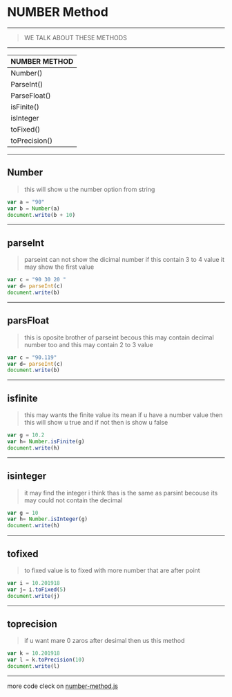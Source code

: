# NUMBER Method
---
> WE TALK ABOUT THESE METHODS 
---
| NUMBER METHOD|
|-----|
|Number()|
|ParseInt()|
|ParseFloat()|
|isFinite()|
|isInteger|
|toFixed()|
|toPrecision()|
---
## Number
> this will show u the number option from string
```javascript
var a = "90"
var b = Number(a)
document.write(b + 10)
```
---
## parseInt
> parseint can not show the dicimal number if this contain 3 to 4 value it may show the first value 
```javascript
var c = "90 30 20 "
var d= parseInt(c)
document.write(b)
```
---
## parsFloat
> this is oposite brother of parseint becous this may contain decimal number too and this may contain 2 to 3 value 
```javascript
var c = "90.119"
var d= parseInt(c)
document.write(b)
```
---
## isfinite
> this may wants the finite value its mean if u have a number value then this will show u true and if not then is show u false
```javascript
var g = 10.2
var h= Number.isFinite(g)
document.write(h)
```
---
## isinteger    
> it may find the integer i think thas is the same as parsint becouse its may could not contain the decimal 
```javascript
var g = 10
var h= Number.isInteger(g)
document.write(h)
```
---
## tofixed
> to fixed value is to fixed with more number that are after point 
```javascript
var i = 10.201918
var j= i.toFixed(5)
document.write(j)
```
---
## toprecision
> if u want mare 0 zaros after desimal then us this method 
```javascript
var k = 10.201918
var l = k.toPrecision(10)
document.write(l)
```
---
more code cleck on [number-method.js](../js/number-methods.js)